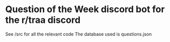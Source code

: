 # Question of the Week discord bot for the r/traa discord
See /src for all the relevant code
The database used is questions.json